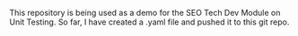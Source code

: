This repository is being used as a demo for the SEO Tech Dev Module on Unit Testing.
So far, I have created a .yaml file and pushed it to this git repo.
